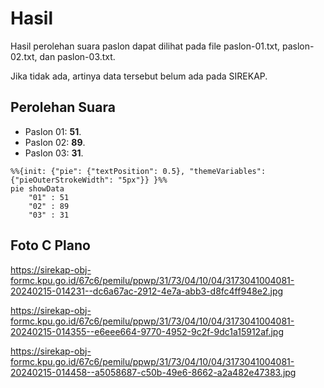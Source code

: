 # Hasil

Hasil perolehan suara paslon dapat dilihat pada file paslon-01.txt, paslon-02.txt, dan paslon-03.txt.

Jika tidak ada, artinya data tersebut belum ada pada SIREKAP.

## Perolehan Suara

 * Paslon 01: **51**.
 * Paslon 02: **89**.
 * Paslon 03: **31**.

```mermaid
%%{init: {"pie": {"textPosition": 0.5}, "themeVariables": {"pieOuterStrokeWidth": "5px"}} }%%
pie showData
    "01" : 51
    "02" : 89
    "03" : 31
```
## Foto C Plano

https://sirekap-obj-formc.kpu.go.id/67c6/pemilu/ppwp/31/73/04/10/04/3173041004081-20240215-014231--dc6a67ac-2912-4e7a-abb3-d8fc4ff948e2.jpg

https://sirekap-obj-formc.kpu.go.id/67c6/pemilu/ppwp/31/73/04/10/04/3173041004081-20240215-014355--e6eee664-9770-4952-9c2f-9dc1a15912af.jpg

https://sirekap-obj-formc.kpu.go.id/67c6/pemilu/ppwp/31/73/04/10/04/3173041004081-20240215-014458--a5058687-c50b-49e6-8662-a2a482e47383.jpg
